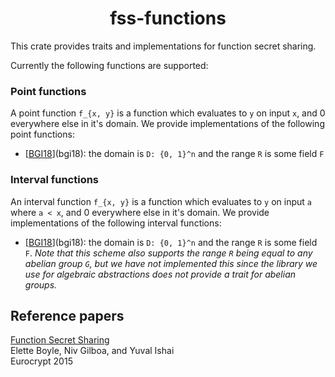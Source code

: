 <h1 align="center">fss-functions</h1>

This crate provides traits and implementations for function secret sharing.

Currently the following functions are supported:

### Point functions

A point function `f_{x, y}` is a function which evaluates to `y` on input `x`, and 0 everywhere else in it's domain. We provide implementations of the following point functions:

* [[BGI18]](bgi18): the domain is `D: {0, 1}^n` and the range `R` is some field `F`

### Interval functions

An interval function `f_{x, y}` is a function which evaluates to `y` on input `a` where `a < x`, and 0 everywhere else in it's domain. We provide implementations of the following interval functions:

* [[BGI18]](bgi18): the domain is `D: {0, 1}^n` and the range `R` is some field `F`. _Note that this scheme also supports the range `R` being equal to any abelian group `G`, but we have not implemented this since the library we use for algebraic abstractions does not provide a trait for abelian groups._


## Reference papers

[bgi18]: https://www.iacr.org/archive/eurocrypt2015/90560300/90560300.pdf

[Function Secret Sharing][bgi18]\
Elette Boyle, Niv Gilboa, and Yuval Ishai\
Eurocrypt 2015
